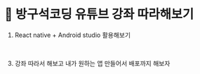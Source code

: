 #  🚗 방구석코딩 유튜브 강좌 따라해보기 

1. React native + Android studio 활용해보기
   
<br/>

3. 강좌 따라서 해보고 내가 원하는 앱 만들어서 배포까지 해보자  
<br/>


